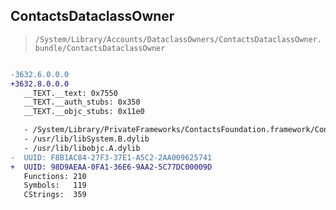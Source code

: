 ## ContactsDataclassOwner

> `/System/Library/Accounts/DataclassOwners/ContactsDataclassOwner.bundle/ContactsDataclassOwner`

```diff

-3632.6.0.0.0
+3632.8.0.0.0
   __TEXT.__text: 0x7550
   __TEXT.__auth_stubs: 0x350
   __TEXT.__objc_stubs: 0x11e0

   - /System/Library/PrivateFrameworks/ContactsFoundation.framework/ContactsFoundation
   - /usr/lib/libSystem.B.dylib
   - /usr/lib/libobjc.A.dylib
-  UUID: F8B1AC84-27F3-37E1-A5C2-2AA009625741
+  UUID: 98D9AEAA-0FA1-36E6-9AA2-5C77DC00009D
   Functions: 210
   Symbols:   119
   CStrings:  359

```
